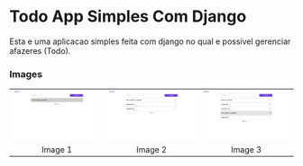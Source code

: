 # Todo App Simples Com Django

Esta e uma aplicacao simples feita com django no qual e possivel gerenciar afazeres (Todo).


### Images
<table>
  <tr>
    <td><img src="README_media/img1.png" alt="Image 1" width="200"/></td>
    <td><img src="README_media/img2.png" alt="Image 2" width="200"/></td>
    <td><img src="README_media/img3.png" alt="Image 3" width="200"/></td>
  </tr>
  <tr>
    <td align="center">Image 1</td>
    <td align="center">Image 2</td>
    <td align="center">Image 3</td>
  </tr>
</table>